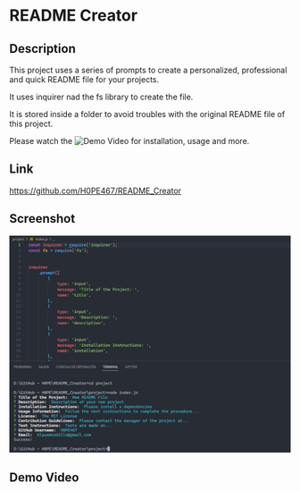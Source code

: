 # README Creator

## Description
This project uses a series of prompts to create a personalized, professional and quick README file for your projects.

It uses inquirer nad the fs library to create the file.

It is stored inside a folder to avoid troubles with the original README file of this project.

Please watch the ![Demo Video](#demo-video) for installation, usage and more.

## Link
https://github.com/H0PE467/README_Creator

## Screenshot

![Screenshot of Function](/project/assets/README%20Creator%20Screenshot.PNG)

## Demo Video
